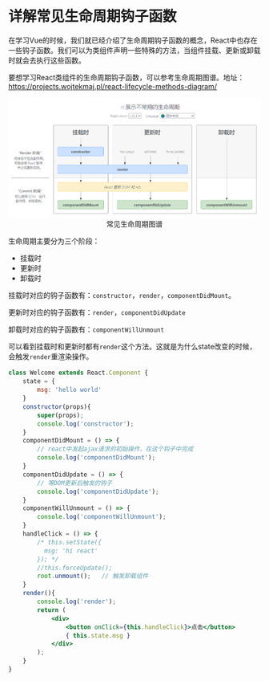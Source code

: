 # 详解常见生命周期钩子函数

在学习Vue的时候，我们就已经介绍了生命周期钩子函数的概念，React中也存在一些钩子函数。我们可以为类组件声明一些特殊的方法，当组件挂载、更新或卸载时就会去执行这些函数。

要想学习React类组件的生命周期钩子函数，可以参考生命周期图谱。地址：https://projects.wojtekmaj.pl/react-lifecycle-methods-diagram/

<div align=center>
    <img src="./img/14-03-常见生命周期图谱.png" />
    <div>常见生命周期图谱</div>
</div>

生命周期主要分为三个阶段：

- 挂载时
- 更新时
- 卸载时

挂载时对应的钩子函数有：`constructor`，`render`，`componentDidMount`。

更新时对应的钩子函数有：`render`，`componentDidUpdate`

卸载时对应的钩子函数有：`componentWillUnmount`

可以看到挂载时和更新时都有`render`这个方法。这就是为什么state改变的时候，会触发`render`重渲染操作。

```jsx
class Welcome extends React.Component {
    state = {
        msg: 'hello world'
    }
    constructor(props){
        super(props);
        console.log('constructor');
    }
    componentDidMount = () => {
        // react中发起ajax请求的初始操作，在这个钩子中完成
        console.log('componentDidMount');
    }
    componentDidUpdate = () => {
        // 等DOM更新后触发的钩子
        console.log('componentDidUpdate');
    }
    componentWillUnmount = () => {
        console.log('componentWillUnmount');
    }
    handleClick = () => {  
        /* this.setState({
          msg: 'hi react'
        }); */
        //this.forceUpdate();
        root.unmount();   // 触发卸载组件
    }
    render(){
        console.log('render');
        return (
            <div>
                <button onClick={this.handleClick}>点击</button>
                { this.state.msg }
            </div>
        );
    }
}
```

